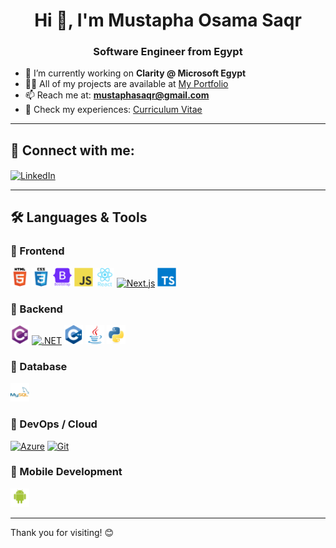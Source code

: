 <h1 align="center">Hi 👋, I'm Mustapha Osama Saqr</h1>
<h3 align="center">Software Engineer from Egypt</h3>

- 🔭 I’m currently working on **Clarity @ Microsoft Egypt**
- 👨‍💻 All of my projects are available at [My Portfolio]([https://mustaphasaqr.github.io/My-portfolio/](https://mustaphasaqr.github.io/portfolio/))
- 📫 Reach me at: **mustaphasaqr@gmail.com**
- 📄 Check my experiences: [Curriculum Vitae](https://drive.google.com/file/d/1Ae_O1nlrOCF23RL8wgavSiY4yaxk9cVI/view?usp=drive_link)

---

## 🔗 Connect with me:
<p align="left">
  <a href="https://linkedin.com/in/mustapha-osama-saqr" target="_blank">
    <img align="center" src="https://raw.githubusercontent.com/rahuldkjain/github-profile-readme-generator/master/src/images/icons/Social/linked-in-alt.svg" alt="LinkedIn" height="30" width="40" />
  </a>
</p>

---

## 🛠️ Languages & Tools

### 🔹 Frontend
<p align="left">
  <a href="https://www.w3.org/html/" target="_blank"><img src="https://raw.githubusercontent.com/devicons/devicon/master/icons/html5/html5-original-wordmark.svg" alt="HTML5" width="30" height="30"/></a>
  <a href="https://www.w3schools.com/css/" target="_blank"><img src="https://raw.githubusercontent.com/devicons/devicon/master/icons/css3/css3-original-wordmark.svg" alt="CSS3" width="30" height="30"/></a>
  <a href="https://getbootstrap.com" target="_blank"><img src="https://raw.githubusercontent.com/devicons/devicon/master/icons/bootstrap/bootstrap-plain-wordmark.svg" alt="Bootstrap" width="30" height="30"/></a>
  <a href="https://developer.mozilla.org/en-US/docs/Web/JavaScript" target="_blank"><img src="https://raw.githubusercontent.com/devicons/devicon/master/icons/javascript/javascript-original.svg" alt="JavaScript" width="30" height="30"/></a>
  <a href="https://reactjs.org/" target="_blank"><img src="https://raw.githubusercontent.com/devicons/devicon/master/icons/react/react-original-wordmark.svg" alt="React" width="30" height="30"/></a>
  <a href="https://nextjs.org/" target="_blank"><img src="https://cdn.worldvectorlogo.com/logos/nextjs-2.svg" alt="Next.js" width="30" height="30"/></a>
  <a href="https://www.typescriptlang.org/" target="_blank"><img src="https://raw.githubusercontent.com/devicons/devicon/master/icons/typescript/typescript-original.svg" alt="TypeScript" width="30" height="30"/></a>
</p>

### 🔹 Backend
<p align="left">
  <a href="https://www.w3schools.com/cs/" target="_blank"><img src="https://raw.githubusercontent.com/devicons/devicon/master/icons/csharp/csharp-original.svg" alt="C#" width="30" height="30"/></a>
  <a href="https://dotnet.microsoft.com/" target="_blank"><img src="https://raw.githubusercontent.com/devicons/devicon/master/icons/dot‑net/dot‑net‑original‑wordmark.svg" alt=".NET" width="30" height="30"/></a>
  <a href="https://www.w3schools.com/cpp/" target="_blank"><img src="https://raw.githubusercontent.com/devicons/devicon/master/icons/cplusplus/cplusplus-original.svg" alt="C++" width="30" height="30"/></a>
  <a href="https://www.java.com" target="_blank"><img src="https://raw.githubusercontent.com/devicons/devicon/master/icons/java/java-original.svg" alt="Java" width="30" height="30"/></a>
  <a href="https://www.python.org" target="_blank"><img src="https://raw.githubusercontent.com/devicons/devicon/master/icons/python/python-original.svg" alt="Python" width="30" height="30"/></a>
</p>

### 🔹 Database
<p align="left">
  <a href="https://www.mysql.com/" target="_blank"><img src="https://raw.githubusercontent.com/devicons/devicon/master/icons/mysql/mysql-original-wordmark.svg" alt="MySQL" width="30" height="30"/></a>
</p>

### 🔹 DevOps / Cloud
<p align="left">
  <a href="https://azure.microsoft.com/en-in/" target="_blank"><img src="https://www.vectorlogo.zone/logos/microsoft_azure/microsoft_azure-icon.svg" alt="Azure" width="30" height="30"/></a>
  <a href="https://git-scm.com/" target="_blank"><img src="https://www.vectorlogo.zone/logos/git-scm/git-scm-icon.svg" alt="Git" width="30" height="30"/></a>
</p>

### 🔹 Mobile Development
<p align="left">
  <a href="https://developer.android.com" target="_blank"><img src="https://raw.githubusercontent.com/devicons/devicon/master/icons/android/android-original-wordmark.svg" alt="Android" width="30" height="30"/></a>
</p>

---

Thank you for visiting! 😊
